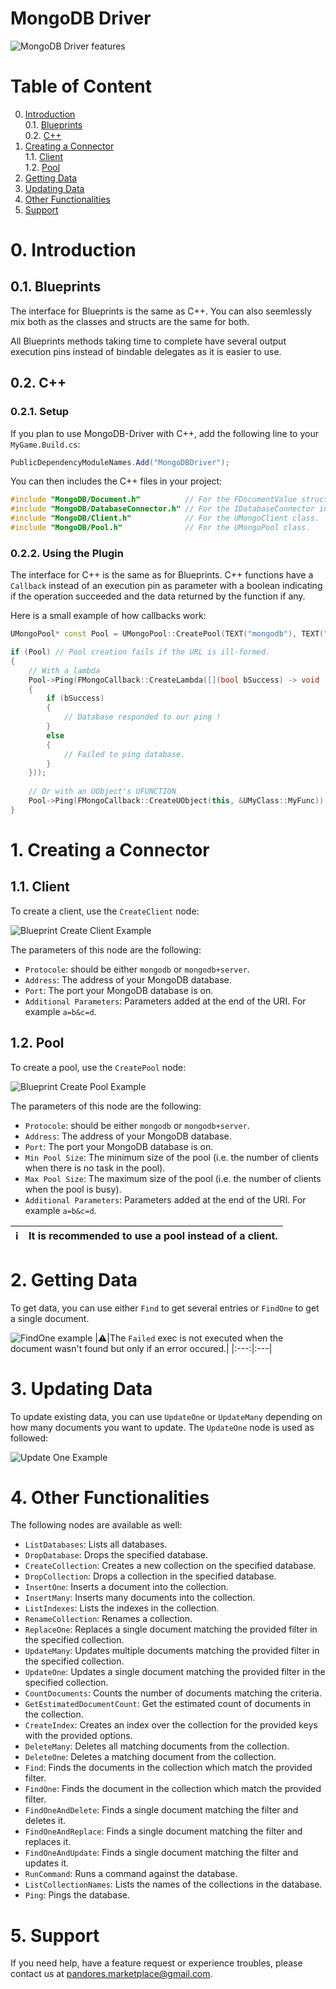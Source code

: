 # MongoDB Driver
![MongoDB Driver features](https://cdn1.epicgames.com/ue/product/Screenshot/Slide2.PNG-1920x1080-43c0f67bd6e661c8ebb0ba6c791e1605.jpg)
# Table of Content
0. [Introduction](#1-introduction)</br>
  0.1. [Blueprints](#01-blueprints)</br>
  0.2. [C++](#02-c)
1. [Creating a Connector](#1-creating-a-connector)</br>
  1.1. [Client](#11-client)</br>
  1.2. [Pool](#12-pool)
2. [Getting Data](#2-getting-data)
3. [Updating Data](#3-updating-data)
4. [Other Functionalities](#4-other-functionalities)
5. [Support](#5-support)

# 0. Introduction
## 0.1. Blueprints
The interface for Blueprints is the same as C++. You can also seemlessly mix both as the classes and structs are the same for both.

All Blueprints methods taking time to complete have several output execution pins instead of bindable delegates as it is easier to use.
## 0.2. C++
### 0.2.1. Setup
If you plan to use MongoDB-Driver with C++, add the following line to your `MyGame.Build.cs`:
```csharp
PublicDependencyModuleNames.Add("MongoDBDriver");
```
You can then includes the C++ files in your project:
```cpp
#include "MongoDB/Document.h"          // For the FDocumentValue structure.
#include "MongoDB/DatabaseConnector.h" // For the IDatabaseConnector interface. 
#include "MongoDB/Client.h"            // For the UMongoClient class.
#include "MongoDB/Pool.h"              // For the UMongoPool class.
```
### 0.2.2. Using the Plugin
The interface for C++ is the same as for Blueprints. C++ functions have a `Callback` instead of an execution pin as parameter with a boolean indicating if the operation succeeded and the data returned by the function if any. 

Here is a small example of how callbacks work:
```cpp
UMongoPool* const Pool = UMongoPool::CreatePool(TEXT("mongodb"), TEXT("127.0.0.1"), 27017, 5, 10);

if (Pool) // Pool creation fails if the URL is ill-formed.
{
    // With a lambda
    Pool->Ping(FMongoCallback::CreateLambda([](bool bSuccess) -> void 
    {
        if (bSuccess)
        {
            // Database responded to our ping !
        }
        else 
        {
            // Failed to ping database.
        }
    }));
    
    // Or with an UObject's UFUNCTION
    Pool->Ping(FMongoCallback::CreateUObject(this, &UMyClass::MyFunc));
}
```

# 1. Creating a Connector
## 1.1. Client
To create a client, use the `CreateClient` node:

![Blueprint Create Client Example](https://github.com/Pandoa/MongoDB-Driver/blob/main/Image/CreateClient.png?raw=true)

The parameters of this node are the following:
- `Protocole`: should be either `mongodb` or `mongodb+server`.
- `Address`: The address of your MongoDB database.
- `Port`: The port your MongoDB database is on.
- `Additional Parameters`: Parameters added at the end of the URI. For example `a=b&c=d`.

## 1.2. Pool
To create a pool, use the `CreatePool` node:

![Blueprint Create Pool Example](https://github.com/Pandoa/MongoDB-Driver/blob/main/Image/CreatePool.png?raw=true)

The parameters of this node are the following:
- `Protocole`: should be either `mongodb` or `mongodb+server`.
- `Address`: The address of your MongoDB database.
- `Port`: The port your MongoDB database is on.
- `Min Pool Size`: The minimum size of the pool (i.e. the number of clients when there is no task in the pool).
- `Max Pool Size`: The maximum size of the pool (i.e. the number of clients when the pool is busy).
- `Additional Parameters`: Parameters added at the end of the URI. For example `a=b&c=d`.

|:information_source:| It is recommended to use a pool instead of a client. |
|:---:|:---|

# 2. Getting Data
To get data, you can use either `Find` to get several entries or `FindOne` to get a single document.

![FindOne example](https://github.com/Pandoa/MongoDB-Driver/blob/main/Image/FindOne.png?raw=true)
|:warning:|The `Failed` exec is not executed when the document wasn't found but only if an error occured.|
|:---:|:---|
# 3. Updating Data
To update existing data, you can use `UpdateOne` or `UpdateMany` depending on how many documents you want to update.
The `UpdateOne` node is used as followed:

![Update One Example](https://github.com/Pandoa/MongoDB-Driver/blob/main/Image/UpdateOne.png?raw=true)
# 4. Other Functionalities
The following nodes are available as well:
- `ListDatabases`: Lists all databases.
- `DropDatabase`: Drops the specified database.
- `CreateCollection`: Creates a new collection on the specified database.
- `DropCollection`: Drops a collection in the specified database.
- `InsertOne`: Inserts a document into the collection.
- `InsertMany`: Inserts many documents into the collection.
- `ListIndexes`: Lists the indexes in the collection.
- `RenameCollection`: Renames a collection.
- `ReplaceOne`: Replaces a single document matching the provided filter in the specified collection.
- `UpdateMany`: Updates multiple documents matching the provided filter in the specified collection.
- `UpdateOne`: Updates a single document matching the provided filter in the specified collection.
- `CountDocuments`: Counts the number of documents matching the criteria.
- `GetEstimatedDocumentCount`: Get the estimated count of documents in the collection. 
- `CreateIndex`: Creates an index over the collection for the provided keys with the provided options.
- `DeleteMany`: Deletes all matching documents from the collection.
- `DeleteOne`: Deletes a matching document from the collection.
- `Find`: Finds the documents in the collection which match the provided filter.
- `FindOne`: Finds the document in the collection which match the provided filter.
- `FindOneAndDelete`: Finds a single document matching the filter and deletes it.
- `FindOneAndReplace`: Finds a single document matching the filter and replaces it.
- `FindOneAndUpdate`: Finds a single document matching the filter and updates it.
- `RunCommand`: Runs a command against the database.
- `ListCollectionNames`: Lists the names of the collections in the database.
- `Ping`: Pings the database.


# 5. Support
If you need help, have a feature request or experience troubles, please contact us at [pandores.marketplace@gmail.com](mailto:pandores.marketplace+MongoDBDriver@gmail.com?subject=MongoDBDriver%20-%20).
